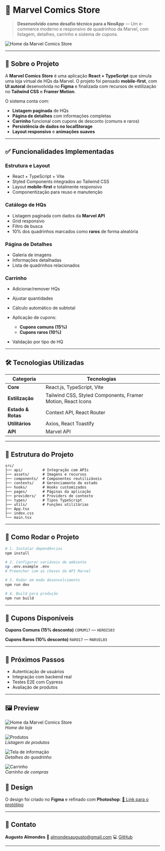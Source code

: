 
# 🚀 Marvel Comics Store

> **Desenvolvido como desafio técnico para a NeoApp** — Um e-commerce moderno e responsivo de quadrinhos da Marvel, com listagem, detalhes, carrinho e sistema de cupons.

![Home da Marvel Comics Store](./public/welcome.jpg)

---

## 📝 Sobre o Projeto

A **Marvel Comics Store** é uma aplicação **React + TypeScript** que simula uma loja virtual de HQs da Marvel.
O projeto foi pensado **mobile-first**, com **UI autoral** desenvolvida no **Figma** e finalizada com recursos de estilização no **Tailwind CSS** e **Framer Motion**.

O sistema conta com:

* **Listagem paginada** de HQs
* **Página de detalhes** com informações completas
* **Carrinho** funcional com cupons de desconto (comuns e raros)
* **Persistência de dados no localStorage**
* **Layout responsivo** e **animações suaves**

---

## ✅ Funcionalidades Implementadas

### **Estrutura e Layout**

* React + TypeScript + Vite
* Styled Components integrados ao Tailwind CSS
* Layout **mobile-first** e totalmente responsivo
* Componentização para reuso e manutenção

### **Catálogo de HQs**

* Listagem paginada com dados da **Marvel API**
* Grid responsivo
* Filtro de busca
* 10% dos quadrinhos marcados como **raros** de forma aleatória

### **Página de Detalhes**

* Galeria de imagens
* Informações detalhadas
* Lista de quadrinhos relacionados

### **Carrinho**

* Adicionar/remover HQs
* Ajustar quantidades
* Cálculo automático de subtotal
* Aplicação de cupons:

  * **Cupons comuns (15%)**
  * **Cupons raros (10%)**
* Validação por tipo de HQ

---

## 🛠️ Tecnologias Utilizadas

| Categoria          | Tecnologias                                                 |
| ------------------ | ----------------------------------------------------------- |
| **Core**           | React.js, TypeScript, Vite                                  |
| **Estilização**    | Tailwind CSS, Styled Components, Framer Motion, React Icons |
| **Estado & Rotas** | Context API, React Router                                   |
| **Utilitários**    | Axios, React Toastify                                       |
| **API**            | Marvel API                                                  |

---

## 📂 Estrutura do Projeto

```
src/
├── api/         # Integração com APIs
├── assets/      # Imagens e recursos
├── components/  # Componentes reutilizáveis
├── contexts/    # Gerenciamento de estado
├── hooks/       # Hooks customizados
├── pages/       # Páginas da aplicação
├── providers/   # Providers de contexto
├── types/       # Tipos TypeScript
├── utils/       # Funções utilitárias
├── App.tsx
├── index.css
└── main.tsx
```

---

## 🚀 Como Rodar o Projeto

```bash
# 1. Instalar dependências
npm install

# 2. Configurar variáveis de ambiente
cp .env.example .env
# Preencher com as chaves da API Marvel

# 3. Rodar em modo desenvolvimento
npm run dev

# 4. Build para produção
npm run build
```

---

## 🎯 Cupons Disponíveis

**Cupons Comuns (15% desconto)**
`COMUM17` — `HEROIS03`

**Cupons Raros (10% desconto)**
`RARO17` — `MARVEL03`

---

## 📌 Próximos Passos

* Autenticação de usuários
* Integração com backend real
* Testes E2E com Cypress
* Avaliação de produtos

---

## 🖼️ Preview

![Home da Marvel Comics Store](./public/welcome.jpg)  
*Home da loja*

![Produtos](./public/view.jpg)  
*Listagem de produtos*

![Tela de informação](./public/info.jpg)  
*Detalhes do quadrinho*

![Carrinho](./public/cart.jpg)  
*Carrinho de compras*

## 🎨 Design

O design foi criado no **Figma** e refinado com **Photoshop**:
[🔗 Link para o protótipo](https://embed.figma.com/design/JnTNFmAHzwoLC1BDFnA70t/Marvel?node-id=0-1&embed-host=share)

---

## 📧 Contato

**Augusto Almondes**
📩 [almondesaugusto@gmail.com](mailto:almondesaugusto@gmail.com)
💻 [GitHub](https://github.com/AugustoAlmondes)

---